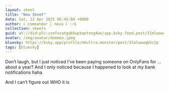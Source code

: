 ```yaml
---
layout: skeet
title: "New Skeet"
date: Sat, 12 Apr 2025 06:45:00 +0000
author: ⸸ commander ░ nova ⸸ :~$
collection: skeets
guid: at://did:plc:zzofxcatgqb5wpkqetnng4wo/app.bsky.feed.post/3lmlwowqb5c2p
avatar: /img/avatar/daemon.jpeg
bluesky: https://bsky.app/profile/mkultra.monster/post/3lmlwowqb5c2p
tags: [bluesky]
---
```


Don’t laugh, but I just noticed I’ve been paying someone on OnlyFans for … about a year? And I only noticed because I happened to look at my bank notifications haha 

And I can’t figure out WHO it is
